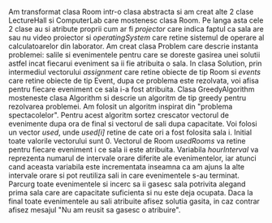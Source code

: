Am transformat clasa Room intr-o clasa abstracta si am creat alte 2 clase LectureHall si ComputerLab care mostenesc clasa Room. Pe langa asta cele 2 clase au si atribute proprii cum ar fi *projector* care indica faptul ca sala are sau nu video proiector si *operatingSystem* care retine sistemul de operare al calculatoarelor din laborator.
Am creat clasa Problem care descrie instanta problemei: salile si evenimentele pentru care se doreste gasirea unei solutii astfel incat fiecarui eveniment sa ii fie atribuita o sala.
In clasa Solution, prin intermediul vectorului *assignment* care retine obiecte de tip Room si *events* care retine obiecte de tip Event, dupa ce problema este rezolvata, voi afisa pentru fiecare eveniment ce sala i-a fost atribuita.
Clasa GreedyAlgorithm mosteneste clasa Algorithm si descrie un algoritm de tip greedy pentru rezolvarea problemei. Am folosit un algoritm inspirat din "problema spectacolelor".
Pentru acest algoritm sortez crescator vectorul de evenimente dupa ora de final si vectorul de sali dupa capacitate. Voi folosi un vector *used*, unde *used[i]* retine de cate ori a fost folosita sala i. Initial toate valorile vectorului sunt 0. Vectorul de Room *usedRooms* va retine pentru fiecare eveniment i ce sala ii este atribuita. Variabila *hourInterval* va reprezenta numarul de intervale orare diferite ale evenimentelor, iar atunci cand aceasta variabila este incrementata inseamna ca am ajuns la alte intervale orare si pot reutiliza sali in care evenimentele s-au terminat. 
Parcurg toate evenimentele si incerc sa ii gasesc sala potrivita alegand prima sala care are capacitate suficienta si nu este deja ocupata.
Daca la final toate evenimentele au sali atribuite afisez solutia gasita, in caz contrar afisez mesajul "Nu am reusit sa gasesc o atribuire".
